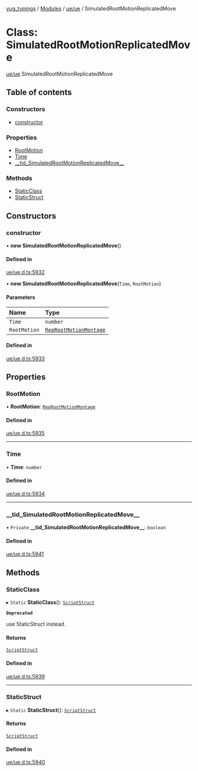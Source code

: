 [yug_typings](../README.md) / [Modules](../modules.md) / [ue/ue](../modules/ue_ue.md) / SimulatedRootMotionReplicatedMove

# Class: SimulatedRootMotionReplicatedMove

[ue/ue](../modules/ue_ue.md).SimulatedRootMotionReplicatedMove

## Table of contents

### Constructors

- [constructor](ue_ue.SimulatedRootMotionReplicatedMove.md#constructor)

### Properties

- [RootMotion](ue_ue.SimulatedRootMotionReplicatedMove.md#rootmotion)
- [Time](ue_ue.SimulatedRootMotionReplicatedMove.md#time)
- [\_\_tid\_SimulatedRootMotionReplicatedMove\_\_](ue_ue.SimulatedRootMotionReplicatedMove.md#__tid_simulatedrootmotionreplicatedmove__)

### Methods

- [StaticClass](ue_ue.SimulatedRootMotionReplicatedMove.md#staticclass)
- [StaticStruct](ue_ue.SimulatedRootMotionReplicatedMove.md#staticstruct)

## Constructors

### constructor

• **new SimulatedRootMotionReplicatedMove**()

#### Defined in

[ue/ue.d.ts:5932](https://github.com/YugMetaverse/yug_typings/blob/b7d9b19/ue/ue.d.ts#L5932)

• **new SimulatedRootMotionReplicatedMove**(`Time`, `RootMotion`)

#### Parameters

| Name | Type |
| :------ | :------ |
| `Time` | `number` |
| `RootMotion` | [`RepRootMotionMontage`](ue_ue.RepRootMotionMontage.md) |

#### Defined in

[ue/ue.d.ts:5933](https://github.com/YugMetaverse/yug_typings/blob/b7d9b19/ue/ue.d.ts#L5933)

## Properties

### RootMotion

• **RootMotion**: [`RepRootMotionMontage`](ue_ue.RepRootMotionMontage.md)

#### Defined in

[ue/ue.d.ts:5935](https://github.com/YugMetaverse/yug_typings/blob/b7d9b19/ue/ue.d.ts#L5935)

___

### Time

• **Time**: `number`

#### Defined in

[ue/ue.d.ts:5934](https://github.com/YugMetaverse/yug_typings/blob/b7d9b19/ue/ue.d.ts#L5934)

___

### \_\_tid\_SimulatedRootMotionReplicatedMove\_\_

• `Private` **\_\_tid\_SimulatedRootMotionReplicatedMove\_\_**: `boolean`

#### Defined in

[ue/ue.d.ts:5941](https://github.com/YugMetaverse/yug_typings/blob/b7d9b19/ue/ue.d.ts#L5941)

## Methods

### StaticClass

▸ `Static` **StaticClass**(): [`ScriptStruct`](ue_ue.ScriptStruct.md)

**`Deprecated`**

use StaticStruct instead.

#### Returns

[`ScriptStruct`](ue_ue.ScriptStruct.md)

#### Defined in

[ue/ue.d.ts:5939](https://github.com/YugMetaverse/yug_typings/blob/b7d9b19/ue/ue.d.ts#L5939)

___

### StaticStruct

▸ `Static` **StaticStruct**(): [`ScriptStruct`](ue_ue.ScriptStruct.md)

#### Returns

[`ScriptStruct`](ue_ue.ScriptStruct.md)

#### Defined in

[ue/ue.d.ts:5940](https://github.com/YugMetaverse/yug_typings/blob/b7d9b19/ue/ue.d.ts#L5940)
